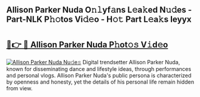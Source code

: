 ## Allison Parker Nuda O𝚗𝚕yf𝚊ns L𝚎a𝚔ed N𝚞𝚍es - Part-NLK P𝚑𝚘tos Vi𝚍𝚎o - H𝚘𝚝 Part L𝚎a𝚔s Ieyyx

# <h2><a href="http://kf97p8.oniu.top/?m=Allison+Parker+Nuda">🔗👉 🔴 Allison Parker Nuda P𝚑ot𝚘𝚜 V𝚒d𝚎o</a></h2>

[![Allison Parker Nuda Nu𝚍e𝚜](https://i.imgur.com/0qMVB7G.gif)](http://kf97p8.oniu.top/?m=Allison+Parker+Nuda)
Digital trendsetter Allison Parker Nuda, known for disseminating dance and lifestyle ideas, through performances and personal vlogs. Allison Parker Nuda's public persona is characterized by openness and honesty, yet the details of his personal life remain hidden from view.  
